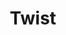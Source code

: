 ---
ref: sol-601-0001
title: ["Twist"]
author_name: ["João da Conceição Martins"]
publisher: ["Columbia"]
year: "y1961"
origin: null
formats: ["record, record-cover"]
disciplines: ["graphic-design"]
tags:
layout: artifact
status: ["scan"]
published: false
int_published: false
image_count:
date_added: 2023-06-16
batch:
---